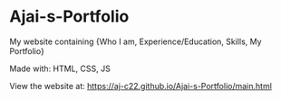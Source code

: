 # Ajai-s-Portfolio
My website containing {Who I am, Experience/Education, Skills, My Portfolio}

Made with: HTML, CSS, JS

View the website at: https://aj-c22.github.io/Ajai-s-Portfolio/main.html 
